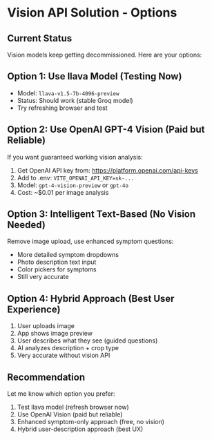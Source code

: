 # Vision API Solution - Options

## Current Status
Vision models keep getting decommissioned. Here are your options:

## Option 1: Use llava Model (Testing Now)
- Model: `llava-v1.5-7b-4096-preview`
- Status: Should work (stable Groq model)
- Try refreshing browser and test

## Option 2: Use OpenAI GPT-4 Vision (Paid but Reliable)
If you want guaranteed working vision analysis:

1. Get OpenAI API key from: https://platform.openai.com/api-keys
2. Add to .env: `VITE_OPENAI_API_KEY=sk-...`
3. Model: `gpt-4-vision-preview` or `gpt-4o`
4. Cost: ~$0.01 per image analysis

## Option 3: Intelligent Text-Based (No Vision Needed)
Remove image upload, use enhanced symptom questions:
- More detailed symptom dropdowns
- Photo description text input
- Color pickers for symptoms
- Still very accurate

## Option 4: Hybrid Approach (Best User Experience)
1. User uploads image
2. App shows image preview
3. User describes what they see (guided questions)
4. AI analyzes description + crop type
5. Very accurate without vision API

## Recommendation
Let me know which option you prefer:
1. Test llava model (refresh browser now)
2. Use OpenAI Vision (paid but reliable)
3. Enhanced symptom-only approach (free, no vision)
4. Hybrid user-description approach (best UX)
